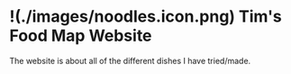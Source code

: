 # !(./images/noodles.icon.png) Tim's Food Map Website

The website is about all of the different dishes I have tried/made.